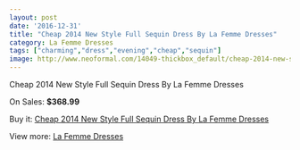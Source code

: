 ```yaml
---
layout: post
date: '2016-12-31'
title: "Cheap 2014 New Style Full Sequin Dress By La Femme Dresses"
category: La Femme Dresses
tags: ["charming","dress","evening","cheap","sequin"]
image: http://www.neoformal.com/14049-thickbox_default/cheap-2014-new-style-full-sequin-dress-by-la-femme-dresses.jpg
---
```

Cheap 2014 New Style Full Sequin Dress By La Femme Dresses

On Sales: **$368.99**
<a href="https://www.neoformal.com/en/la-femme-dresses-2014/4824-cheap-2014-new-style-full-sequin-dress-by-la-femme-dresses.html"><amp-img layout="responsive" width="600" height="600" src="//www.neoformal.com/14049-thickbox_default/cheap-2014-new-style-full-sequin-dress-by-la-femme-dresses.jpg" alt="Cheap 2014 New Style Full Sequin Dress By La Femme Dresses 0" /></a>
<a href="https://www.neoformal.com/en/la-femme-dresses-2014/4824-cheap-2014-new-style-full-sequin-dress-by-la-femme-dresses.html"><amp-img layout="responsive" width="600" height="600" src="//www.neoformal.com/14050-thickbox_default/cheap-2014-new-style-full-sequin-dress-by-la-femme-dresses.jpg" alt="Cheap 2014 New Style Full Sequin Dress By La Femme Dresses 1" /></a>
<a href="https://www.neoformal.com/en/la-femme-dresses-2014/4824-cheap-2014-new-style-full-sequin-dress-by-la-femme-dresses.html"><amp-img layout="responsive" width="600" height="600" src="//www.neoformal.com/14051-thickbox_default/cheap-2014-new-style-full-sequin-dress-by-la-femme-dresses.jpg" alt="Cheap 2014 New Style Full Sequin Dress By La Femme Dresses 2" /></a>

Buy it: [Cheap 2014 New Style Full Sequin Dress By La Femme Dresses](https://www.neoformal.com/en/la-femme-dresses-2014/4824-cheap-2014-new-style-full-sequin-dress-by-la-femme-dresses.html "Cheap 2014 New Style Full Sequin Dress By La Femme Dresses")

View more: [La Femme Dresses](https://www.neoformal.com/en/56-la-femme-dresses-2014 "La Femme Dresses")